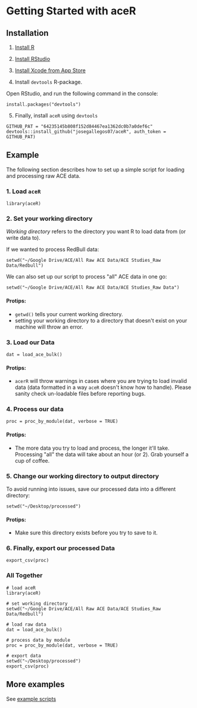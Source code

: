 # Getting Started with aceR

## Installation

1. [Install R](https://cran.r-project.org/)

2. [Install RStudio](https://www.rstudio.com/products/rstudio/download/)

3. [Install Xcode from App Store](https://itunes.apple.com/us/app/xcode/id497799835?mt=12)
  
4. Install `devtools` R-package.
  
  Open RStudio, and run the following command in the console:
  ```{r}
  install.packages("devtools")
  ```
  
5. Finally, install `aceR` using `devtools`

  ```{r}
  GITHUB_PAT = "64235145b808f152d84467ea1362dc0b7a0def6c"
  devtools::install_github("josegallegos07/aceR", auth_token = GITHUB_PAT)
  ```

## Example
The following section describes how to set up a simple script for loading and processing raw ACE data.

### 1. Load `aceR`

```{r}
library(aceR)
```

### 2. Set your working directory
_Working directory_ refers to the directory you want R to load data from (or write data to).

If we wanted to process RedBull data:

```{r}
setwd("~/Google Drive/ACE/All Raw ACE Data/ACE Studies_Raw Data/Redbull")
```

We can also set up our script to process "all" ACE data in one go:

```{r}
setwd("~/Google Drive/ACE/All Raw ACE Data/ACE Studies_Raw Data")
```

#### Protips:
- `getwd()` tells your current working directory.
- setting your working directory to a directory that doesn't exist on your machine will throw an error.

### 3. Load our Data

```{r}
dat = load_ace_bulk()
```

#### Protips:
- `acerR` will throw warnings in cases where you are trying to load invalid data (data formatted in a way `aceR` doesn't know how to handle). Please sanity check un-loadable files before reporting bugs.

### 4. Process our data

```{r}
proc = proc_by_module(dat, verbose = TRUE)
```

#### Protips:
- The more data you try to load and process, the longer it'll take. Processing "all" the data will take about an hour (or 2). Grab yourself a cup of coffee.

### 5. Change our working directory to output directory
To avoid running into issues, save our processed data into a different directory:

```{r}
setwd("~/Desktop/processed")
```

#### Protips:
- Make sure this directory exists before you try to save to it. 

### 6. Finally, export our processed Data

```{r}
export_csv(proc)
```

### All Together

```{r}
# load aceR
library(aceR)

# set working directory
setwd("~/Google Drive/ACE/All Raw ACE Data/ACE Studies_Raw Data/Redbull")

# load raw data
dat = load_ace_bulk()

# process data by module
proc = proc_by_module(dat, verbose = TRUE)

# export data
setwd("~/Desktop/processed")
export_csv(proc)
```

## More examples

See [example scripts](https://github.com/josegallegos07/aceR/tree/master/scripts)
